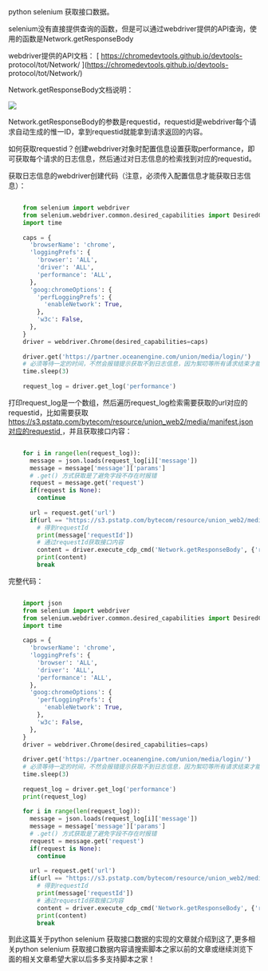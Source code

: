 python selenium 获取接口数据。

selenium没有直接提供查询的函数，但是可以通过webdriver提供的API查询，使用的函数是Network.getResponseBody

webdriver提供的API文档： [ https://chromedevtools.github.io/devtools-
protocol/tot/Network/ ](https://chromedevtools.github.io/devtools-
protocol/tot/Network/)

Network.getResponseBody文档说明：

![](https://img.jbzj.com/file_images/article/202012/2020120714225745.png)

Network.getResponseBody的参数是requestid，requestid是webdriver每个请求自动生成的惟一ID，拿到requestid就能拿到请求返回的内容。

如何获取requestid？创建webdriver对象时配置信息设置获取performance，即可获取每个请求的日志信息，然后通过对日志信息的检索找到对应的requestid。

获取日志信息的webdriver创建代码（注意，必须传入配置信息才能获取日志信息）：

```python

    from selenium import webdriver
    from selenium.webdriver.common.desired_capabilities import DesiredCapabilities
    import time
     
    caps = {
      'browserName': 'chrome',
      'loggingPrefs': {
        'browser': 'ALL',
        'driver': 'ALL',
        'performance': 'ALL',
      },
      'goog:chromeOptions': {
        'perfLoggingPrefs': {
          'enableNetwork': True,
        },
        'w3c': False, 
      },
    }
    driver = webdriver.Chrome(desired_capabilities=caps)
     
    driver.get('https://partner.oceanengine.com/union/media/login/')
    # 必须等待一定的时间，不然会报错提示获取不到日志信息，因为絮叨等所有请求结束才能获取日志信息
    time.sleep(3)
     
    request_log = driver.get_log('performance')
```

打印request_log是一个数组，然后遍历request_log检索需要获取的url对应的requestid，比如需要获取 [
https://s3.pstatp.com/bytecom/resource/union_web2/media/manifest.json对应的requestid
](https://s3.pstatp.com/bytecom/resource/union_web2/media/manifest.json对应的requestid)
，并且获取接口内容：

```python

    for i in range(len(request_log)):
      message = json.loads(request_log[i]['message'])
      message = message['message']['params']
      # .get() 方式获取是了避免字段不存在时报错
      request = message.get('request')
      if(request is None):
        continue
     
      url = request.get('url')
      if(url == "https://s3.pstatp.com/bytecom/resource/union_web2/media/manifest.json"):
        # 得到requestId
        print(message['requestId'])
        # 通过requestId获取接口内容
        content = driver.execute_cdp_cmd('Network.getResponseBody', {'requestId': message['requestId']})
        print(content)
        break
```

完整代码：

```python

    import json
    from selenium import webdriver
    from selenium.webdriver.common.desired_capabilities import DesiredCapabilities
    import time
     
    caps = {
      'browserName': 'chrome',
      'loggingPrefs': {
        'browser': 'ALL',
        'driver': 'ALL',
        'performance': 'ALL',
      },
      'goog:chromeOptions': {
        'perfLoggingPrefs': {
          'enableNetwork': True,
        },
        'w3c': False, 
      },
    }
    driver = webdriver.Chrome(desired_capabilities=caps)
     
    driver.get('https://partner.oceanengine.com/union/media/login/')
    # 必须等待一定的时间，不然会报错提示获取不到日志信息，因为絮叨等所有请求结束才能获取日志信息
    time.sleep(3)
     
    request_log = driver.get_log('performance')
    print(request_log)
     
    for i in range(len(request_log)):
      message = json.loads(request_log[i]['message'])
      message = message['message']['params']
      # .get() 方式获取是了避免字段不存在时报错
      request = message.get('request')
      if(request is None):
        continue
     
      url = request.get('url')
      if(url == "https://s3.pstatp.com/bytecom/resource/union_web2/media/manifest.json"):
        # 得到requestId
        print(message['requestId'])
        # 通过requestId获取接口内容
        content = driver.execute_cdp_cmd('Network.getResponseBody', {'requestId': message['requestId']})
        print(content)
        break
```

到此这篇关于python selenium 获取接口数据的实现的文章就介绍到这了,更多相关python selenium
获取接口数据内容请搜索脚本之家以前的文章或继续浏览下面的相关文章希望大家以后多多支持脚本之家！


